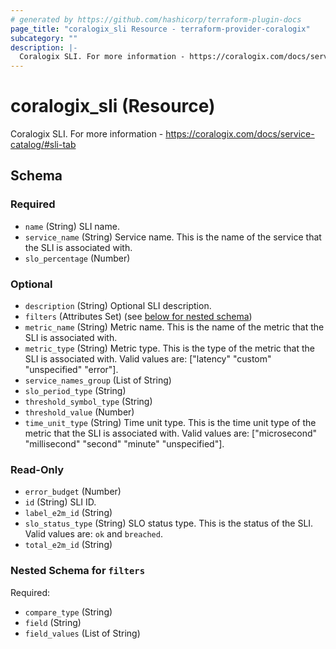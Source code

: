 ```yaml
---
# generated by https://github.com/hashicorp/terraform-plugin-docs
page_title: "coralogix_sli Resource - terraform-provider-coralogix"
subcategory: ""
description: |-
  Coralogix SLI. For more information - https://coralogix.com/docs/service-catalog/#sli-tab
---
```


# coralogix_sli (Resource)

Coralogix SLI. For more information - https://coralogix.com/docs/service-catalog/#sli-tab



<!-- schema generated by tfplugindocs -->
## Schema

### Required

- `name` (String) SLI name.
- `service_name` (String) Service name. This is the name of the service that the SLI is associated with.
- `slo_percentage` (Number)

### Optional

- `description` (String) Optional SLI description.
- `filters` (Attributes Set) (see [below for nested schema](#nestedatt--filters))
- `metric_name` (String) Metric name. This is the name of the metric that the SLI is associated with.
- `metric_type` (String) Metric type. This is the type of the metric that the SLI is associated with. Valid values are: ["latency" "custom" "unspecified" "error"].
- `service_names_group` (List of String)
- `slo_period_type` (String)
- `threshold_symbol_type` (String)
- `threshold_value` (Number)
- `time_unit_type` (String) Time unit type. This is the time unit type of the metric that the SLI is associated with. Valid values are: ["microsecond" "millisecond" "second" "minute" "unspecified"].

### Read-Only

- `error_budget` (Number)
- `id` (String) SLI ID.
- `label_e2m_id` (String)
- `slo_status_type` (String) SLO status type. This is the status of the SLI. Valid values are: `ok` and `breached`.
- `total_e2m_id` (String)

<a id="nestedatt--filters"></a>
### Nested Schema for `filters`

Required:

- `compare_type` (String)
- `field` (String)
- `field_values` (List of String)
